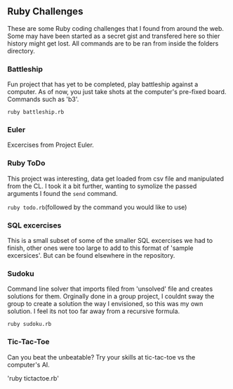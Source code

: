 
## Ruby Challenges

These are some Ruby coding challenges that I found from around the web. Some may have been started as a secret gist and transfered here so thier history might get lost. All commands are to be ran from inside the folders directory.

### Battleship

Fun project that has yet to be completed, play battleship against a computer. As of now, you just take shots at the computer's pre-fixed board. Commands such as 'b3'.

`ruby battleship.rb`

### Euler

Excercises from Project Euler.

### Ruby ToDo

This project was interesting, data get loaded from csv file and manipulated from the CL. I took it a bit further, wanting to symolize the passed arguments I found the `send` command.

`ruby todo.rb`(followed by the command you would like to use)

### SQL excercises

This is a small subset of some of the smaller SQL excercises we had to finish, other ones were too large to add to this format of 'sample excersices'. But can be found elsewhere in the repository.

### Sudoku

Command line solver that imports filed from 'unsolved' file and creates solutions for them. Orginally done in a group project, I couldnt sway the group to create a solution the way I envisioned, so this was my own solution. I feel its not too far away from a recursive formula.

`ruby sudoku.rb`

### Tic-Tac-Toe

Can you beat the unbeatable? Try your skills at tic-tac-toe vs the computer's AI.

'ruby tictactoe.rb'
